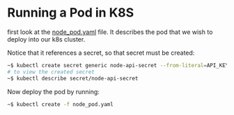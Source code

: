 # Running a Pod in K8S

first look at the [node_pod.yaml](./node_pod.yaml) file. It describes the pod that we wish to deploy into our k8s cluster.

Notice that it references a secret, so that secret must be created:

```bash
~$ kubectl create secret generic node-api-secret --from-literal=API_KEY=$API_KEY
# to view the created secret
~$ kubectl describe secret/node-api-secret
```

Now deploy the pod by running:

```bash
~$ kubectl create -f node_pod.yaml
```

